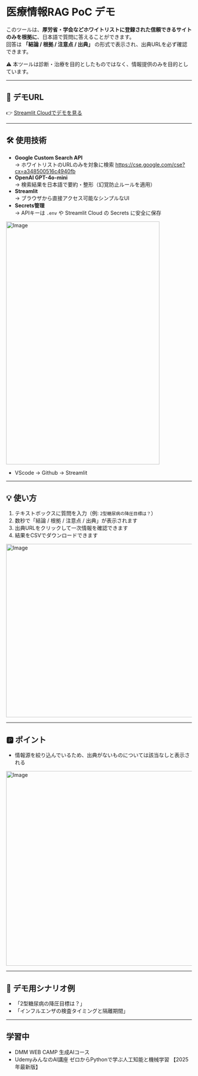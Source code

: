 # 医療情報RAG PoC デモ

このツールは、**厚労省・学会などホワイトリストに登録された信頼できるサイトのみを根拠に**、日本語で質問に答えることができます。  
回答は **「結論 / 根拠 / 注意点 / 出典」** の形式で表示され、出典URLを必ず確認できます。  

⚠️ 本ツールは診断・治療を目的としたものではなく、情報提供のみを目的としています。

---

## 🚀 デモURL
👉 [Streamlit Cloudでデモを見る](https://medicalragdemo-9x87xea88vfrzmepesvhjr.streamlit.app/)

---

## 🛠️ 使用技術
- **Google Custom Search API**  
  → ホワイトリストのURLのみを対象に検索
  https://cse.google.com/cse?cx=a348500516c4940fb
- **OpenAI GPT-4o-mini**  
  → 検索結果を日本語で要約・整形（幻覚防止ルールを適用）  
- **Streamlit**  
  → ブラウザから直接アクセス可能なシンプルなUI  
- **Secrets管理**  
  → APIキーは `.env` や Streamlit Cloud の Secrets に安全に保存

<img width="416" height="660" alt="Image" src="https://github.com/user-attachments/assets/d8d37a5d-0ab7-4904-9488-6672318754db" />

- VScode → Github → Streamlit

---

## 💡 使い方
1. テキストボックスに質問を入力（例: `2型糖尿病の降圧目標は？`）  
2. 数秒で「結論 / 根拠 / 注意点 / 出典」が表示されます  
3. 出典URLをクリックして一次情報を確認できます
4. 結果をCSVでダウンロードできます
<img width="739" height="471" alt="Image" src="https://github.com/user-attachments/assets/135a5574-1de3-4a6c-8a42-cc2ae0429bb5" />


---

## 🅿️ ポイント
- 情報源を絞り込んでいるため、出典がないものについては該当なしと表示される
<img width="740" height="529" alt="Image" src="https://github.com/user-attachments/assets/455f5f05-a977-4b9f-af5e-5cb70fe02f94" />


---

## 📌 デモ用シナリオ例
- 「2型糖尿病の降圧目標は？」  
- 「インフルエンザの検査タイミングと隔離期間」

---

## 学習中
- DMM WEB CAMP 生成AIコース
- UdemyみんなのAI講座 ゼロからPythonで学ぶ人工知能と機械学習 【2025年最新版】

